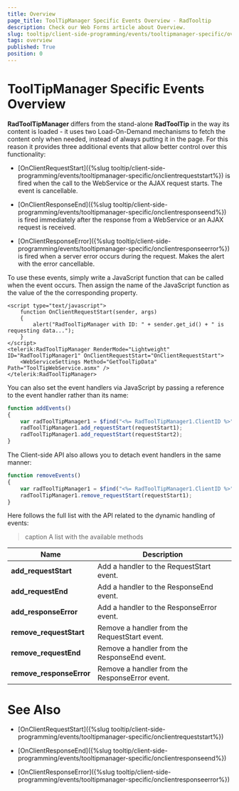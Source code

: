 ```yaml
---
title: Overview
page_title: ToolTipManager Specific Events Overview - RadTooltip
description: Check our Web Forms article about Overview.
slug: tooltip/client-side-programming/events/tooltipmanager-specific/overview
tags: overview
published: True
position: 0
---
```


# ToolTipManager Specific Events Overview





**RadToolTipManager** differs from the stand-alone **RadToolTip** in the way its content is loaded - it uses two Load-On-Demand mechanisms to fetch the content only when needed, instead of always putting it in the page. For this reason it provides three additional events that allow better control over this functionality:

* [OnClientRequestStart]({%slug tooltip/client-side-programming/events/tooltipmanager-specific/onclientrequeststart%}) is fired when the call to the WebService or the AJAX request starts. The event is cancellable.

* [OnClientResponseEnd]({%slug tooltip/client-side-programming/events/tooltipmanager-specific/onclientresponseend%}) is fired immediately after the response from a WebService or an AJAX request is received.

* [OnClientResponseError]({%slug tooltip/client-side-programming/events/tooltipmanager-specific/onclientresponseerror%}) is fired when a server error occurs during the request. Makes the alert with the error cancellable.

To use these events, simply write a JavaScript function that can be called when the event occurs. Then assign the name of the JavaScript function as the value of the the corresponding property.

````ASP.NET
<script type="text/javascript">
    function OnClientRequestStart(sender, args)
    {
        alert("RadToolTipManager with ID: " + sender.get_id() + " is requesting data...");
    }
</script>
<telerik:RadToolTipManager RenderMode="Lightweight" ID="RadToolTipManager1" OnClientRequestStart="OnClientRequestStart">
    <WebServiceSettings Method="GetToolTipData" Path="ToolTipWebService.asmx" />
</telerik:RadToolTipManager>
````



You can also set the event handlers via JavaScript by passing a reference to the event handler rather than its name:

````JavaScript
function addEvents()
{
    var radToolTipManager1 = $find("<%= RadToolTipManager1.ClientID %>");
    radToolTipManager1.add_requestStart(requestStart1);
    radToolTipManager1.add_requestStart(requestStart2);
}
````



The Client-side API also allows you to detach event handlers in the same manner:

````JavaScript
function removeEvents()
{
    var radToolTipManager1 = $find("<%= RadToolTipManager1.ClientID %>");
    radToolTipManager1.remove_requestStart(requestStart1);
}
````



Here follows the full list with the API related to the dynamic handling of events:


>caption A list with the available methods

| Name | Description |
| ------ | ------ |
| **add_requestStart** |Add a handler to the RequestStart event.|
| **add_requestEnd** |Add a handler to the ResponseEnd event.|
| **add_responseError** |Add a handler to the ResponseError event.|
| **remove_requestStart** |Remove a handler from the RequestStart event.|
| **remove_requestEnd** |Remove a handler from the ResponseEnd event.|
| **remove_responseError** |Remove a handler from the ResponseError event.|

# See Also

 * [OnClientRequestStart]({%slug tooltip/client-side-programming/events/tooltipmanager-specific/onclientrequeststart%})

 * [OnClientResponseEnd]({%slug tooltip/client-side-programming/events/tooltipmanager-specific/onclientresponseend%})

 * [OnClientResponseError]({%slug tooltip/client-side-programming/events/tooltipmanager-specific/onclientresponseerror%})
